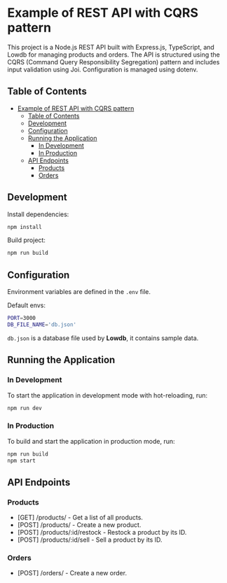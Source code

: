 # Example of REST API with CQRS pattern

This project is a Node.js REST API built with Express.js, TypeScript, and Lowdb for managing products and orders. The API is structured using the CQRS (Command Query Responsibility Segregation) pattern and includes input validation using Joi. Configuration is managed using dotenv.

## Table of Contents

- [Example of REST API with CQRS pattern](#example-of-rest-api-with-cqrs-pattern)
	- [Table of Contents](#table-of-contents)
	- [Development](#development)
	- [Configuration](#configuration)
	- [Running the Application](#running-the-application)
		- [In Development](#in-development)
		- [In Production](#in-production)
	- [API Endpoints](#api-endpoints)
		- [Products](#products)
		- [Orders](#orders)

## Development

Install dependencies:
```bash
npm install
```

Build project:
```bash
npm run build
```

## Configuration

Environment variables are defined in the `.env` file.

Default envs:
```bash
PORT=3000
DB_FILE_NAME='db.json'
```

`db.json` is a database file used by **Lowdb**, it contains sample data.

## Running the Application

### In Development
To start the application in development mode with hot-reloading, run:
```bash
npm run dev
```

### In Production
To build and start the application in production mode, run:

```bash
npm run build
npm start
```
## API Endpoints

### Products

* [GET] /products/ - Get a list of all products.
* [POST] /products/ - Create a new product.
* [POST] /products/:id/restock - Restock a product by its ID.
* [POST] /products/:id/sell - Sell a product by its ID.

### Orders

* [POST] /orders/ - Create a new order.
